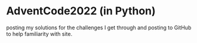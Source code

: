 # AdventCode2022 (in Python)
posting my solutions for the challenges I get through and posting to GitHub to help familiarity with site.
